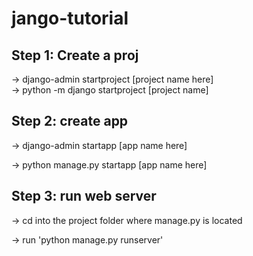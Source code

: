 # jango-tutorial

## Step 1: Create a proj
-> django-admin startproject [project name here]  
-> python -m django startproject [project name]
## Step 2: create app
-> django-admin startapp [app name here]

-> python manage.py startapp [app name here]
## Step 3: run web server
-> cd into the project folder where manage.py is located

-> run 'python manage.py runserver'

